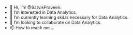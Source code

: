 - 👋 Hi, I’m @SatvikPraveen.
- 👀 I’m interested in Data Analytics.
- 🌱 I’m currently learning skiLls necessary for Data Analytics.
- 💞️ I’m looking to collaborate on Data Analytics.
- 📫 How to reach me ...

<!---
SatvikPraveen/SatvikPraveen is a ✨ special ✨ repository because its `README.md` (this file) appears on your GitHub profile.
You can click the Preview link to take a look at your changes.
--->
